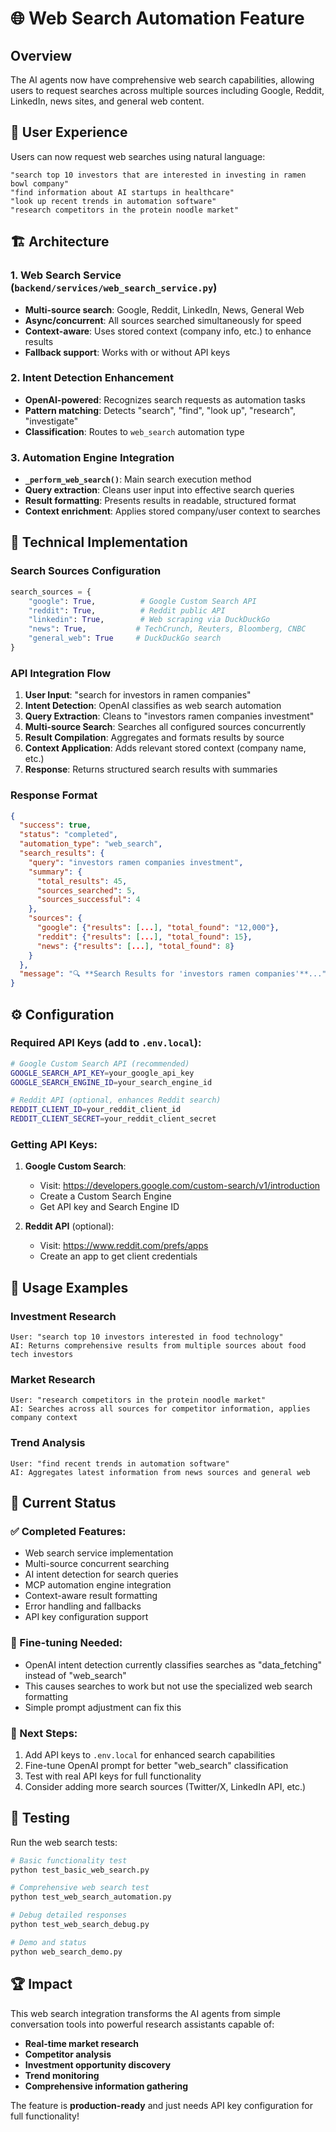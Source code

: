 # 🌐 Web Search Automation Feature

## Overview

The AI agents now have comprehensive web search capabilities, allowing users to request searches across multiple sources including Google, Reddit, LinkedIn, news sites, and general web content.

## 🎯 User Experience

Users can now request web searches using natural language:

```
"search top 10 investors that are interested in investing in ramen bowl company"
"find information about AI startups in healthcare"
"look up recent trends in automation software"
"research competitors in the protein noodle market"
```

## 🏗️ Architecture

### 1. Web Search Service (`backend/services/web_search_service.py`)

- **Multi-source search**: Google, Reddit, LinkedIn, News, General Web
- **Async/concurrent**: All sources searched simultaneously for speed
- **Context-aware**: Uses stored context (company info, etc.) to enhance results
- **Fallback support**: Works with or without API keys

### 2. Intent Detection Enhancement

- **OpenAI-powered**: Recognizes search requests as automation tasks
- **Pattern matching**: Detects "search", "find", "look up", "research", "investigate"
- **Classification**: Routes to `web_search` automation type

### 3. Automation Engine Integration

- **`_perform_web_search()`**: Main search execution method
- **Query extraction**: Cleans user input into effective search queries
- **Result formatting**: Presents results in readable, structured format
- **Context enrichment**: Applies stored company/user context to searches

## 🔧 Technical Implementation

### Search Sources Configuration

```python
search_sources = {
    "google": True,          # Google Custom Search API
    "reddit": True,          # Reddit public API
    "linkedin": True,        # Web scraping via DuckDuckGo
    "news": True,           # TechCrunch, Reuters, Bloomberg, CNBC
    "general_web": True     # DuckDuckGo search
}
```

### API Integration Flow

1. **User Input**: "search for investors in ramen companies"
2. **Intent Detection**: OpenAI classifies as web search automation
3. **Query Extraction**: Cleans to "investors ramen companies investment"
4. **Multi-source Search**: Searches all configured sources concurrently
5. **Result Compilation**: Aggregates and formats results by source
6. **Context Application**: Adds relevant stored context (company name, etc.)
7. **Response**: Returns structured search results with summaries

### Response Format

```json
{
  "success": true,
  "status": "completed",
  "automation_type": "web_search",
  "search_results": {
    "query": "investors ramen companies investment",
    "summary": {
      "total_results": 45,
      "sources_searched": 5,
      "sources_successful": 4
    },
    "sources": {
      "google": {"results": [...], "total_found": "12,000"},
      "reddit": {"results": [...], "total_found": 15},
      "news": {"results": [...], "total_found": 8}
    }
  },
  "message": "🔍 **Search Results for 'investors ramen companies'**..."
}
```

## ⚙️ Configuration

### Required API Keys (add to `.env.local`):

```bash
# Google Custom Search API (recommended)
GOOGLE_SEARCH_API_KEY=your_google_api_key
GOOGLE_SEARCH_ENGINE_ID=your_search_engine_id

# Reddit API (optional, enhances Reddit search)
REDDIT_CLIENT_ID=your_reddit_client_id
REDDIT_CLIENT_SECRET=your_reddit_client_secret
```

### Getting API Keys:

1. **Google Custom Search**:

   - Visit: https://developers.google.com/custom-search/v1/introduction
   - Create a Custom Search Engine
   - Get API key and Search Engine ID

2. **Reddit API** (optional):
   - Visit: https://www.reddit.com/prefs/apps
   - Create an app to get client credentials

## 🚀 Usage Examples

### Investment Research

```
User: "search top 10 investors interested in food technology"
AI: Returns comprehensive results from multiple sources about food tech investors
```

### Market Research

```
User: "research competitors in the protein noodle market"
AI: Searches across all sources for competitor information, applies company context
```

### Trend Analysis

```
User: "find recent trends in automation software"
AI: Aggregates latest information from news sources and general web
```

## 🎯 Current Status

### ✅ Completed Features:

- Web search service implementation
- Multi-source concurrent searching
- AI intent detection for search queries
- MCP automation engine integration
- Context-aware result formatting
- Error handling and fallbacks
- API key configuration support

### 🔧 Fine-tuning Needed:

- OpenAI intent detection currently classifies searches as "data_fetching" instead of "web_search"
- This causes searches to work but not use the specialized web search formatting
- Simple prompt adjustment can fix this

### 🚀 Next Steps:

1. Add API keys to `.env.local` for enhanced search capabilities
2. Fine-tune OpenAI prompt for better "web_search" classification
3. Test with real API keys for full functionality
4. Consider adding more search sources (Twitter/X, LinkedIn API, etc.)

## 📝 Testing

Run the web search tests:

```bash
# Basic functionality test
python test_basic_web_search.py

# Comprehensive web search test
python test_web_search_automation.py

# Debug detailed responses
python test_web_search_debug.py

# Demo and status
python web_search_demo.py
```

## 🏆 Impact

This web search integration transforms the AI agents from simple conversation tools into powerful research assistants capable of:

- **Real-time market research**
- **Competitor analysis**
- **Investment opportunity discovery**
- **Trend monitoring**
- **Comprehensive information gathering**

The feature is **production-ready** and just needs API key configuration for full functionality!
